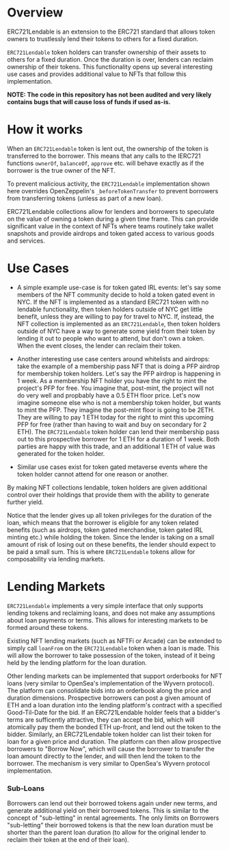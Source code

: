 # Overview

ERC721Lendable is an extension to the ERC721 standard that allows token owners to trustlessly lend their tokens to others for a fixed duration. 

`ERC721Lendable` token holders can transfer ownership of their assets to others for a fixed duration. Once the duration is over, lenders can reclaim ownership of their tokens. This functionality opens up several interesting use cases and provides additional value to NFTs that follow this implementation.

**NOTE: The code in this repository has not been audited and very likely contains bugs that will cause loss of funds if used as-is.**

# How it works

When an `ERC721Lendable` token is lent out, the ownership of the token is transferred to the borrower. This means that any calls to the IERC721 functions `ownerOf`, `balanceOf`, `approve` etc. will behave exactly as if the borrower is the true owner of the NFT. 

To prevent malicious activity, the `ERC721Lendable` implementation shown here overrides OpenZeppelin's `_beforeTokenTransfer` to prevent borrowers from transferring tokens (unless as part of a new loan).

ERC721Lendable collections allow for lenders and borrowers to speculate on the value of owning a token during a given time frame. This can provide significant value in the context of NFTs where teams routinely take wallet snapshots and provide airdrops and token gated access to various goods and services. 

# Use Cases

* A simple example use-case is for token gated IRL events: let's say some members of the NFT community decide to hold a token gated event in NYC. If the NFT is implemented as a standard ERC721 token with no lendable functionality, then token holders outside of NYC get little benefit, unless they are willing to pay for travel to NYC. If, instead, the NFT collection is implemented as an `ERC721Lendable`, then token holders outside of NYC have a way to generate some yield from their token by lending it out to people who want to attend, but don't own a token. When the event closes, the lender can reclaim their token.  

* Another interesting use case centers around whitelists and airdrops: take the example of a membership pass NFT that is doing a PFP airdrop for membership token holders. Let's say the PFP airdrop is happening in 1 week. As a membership NFT holder you have the right to mint the project's PFP for free. You imagine that, post-mint, the project will not do very well and propbably have a 0.5 ETH floor price. Let's now imagine someone else who is not a membership token holder, but wants to mint the PFP. They imagine the post-mint floor is going to be 2ETH. They are willing to pay 1 ETH today for the right to mint this upcoming PFP for free (rather than having to wait and buy on secondary for 2 ETH). The `ERC721Lendable` token holder can lend their membership pass out to this prospective borrower for 1 ETH for a duration of 1 week. Both parties are happy with this trade, and an additional 1 ETH of value was generated for the token holder.

* Similar use cases exist for token gated metaverse events where the token holder cannot attend for one reason or another.

By making NFT collections lendable, token holders are given additional control over their holdings that provide them with the ability to generate further yield.

Notice that the lender gives up all token privileges for the duration of the loan, which means that the borrower is eligible for any token related benefits (such as airdrops, token gated merchandise, token gated IRL minting etc.) while holding the token. Since the lender is taking on a small amount of risk of losing out on these benefits, the lender should expect to be paid a small sum. This is where `ERC721Lendable` tokens allow for composability via lending markets.


# Lending Markets

`ERC721Lendable` implements a very simple interface that only supports lending tokens and reclaiming loans, and does not make any assumptions about loan payments or terms. This allows for interesting markets to be formed around these tokens. 

Existing NFT lending markets (such as NFTFi or Arcade) can be extended to simply call `loanFrom` on the `ERC721Lendable` token when a loan is made. This will allow the borrower to take possession of the token, instead of it being held by the lending platform for the loan duration.

Other lending markets can be implemented that support orderbooks for NFT loans (very similar to OpenSea's implementation of the Wyvern protocol). The platform can consolidate bids into an orderbook along the price and duration dimensions. Prospective borrowers can post a given amount of ETH and a loan duration into the lending platform's contract with a specified Good-Til-Date for the bid. If an ERC721Lendable holder feels that a bidder's terms are sufficently attractive, they can accept the bid, which will atomically pay them the bonded ETH up-front, and lend out the token to the bidder. Similarly, an ERC721Lendable token holder can list their token for loan for a given price and duration. The platform can then allow prospective borrowers to "Borrow Now", which will cause the borrower to transfer the loan amount directly to the lender, and will then lend the token to the borrower. The mechanism is very similar to OpenSea's Wyvern protocol implementation.



### Sub-Loans

Borrowers can lend out their borrowed tokens again under new terms, and generate additional yield on their borrowed tokens. This is similar to the concept of "sub-letting" in rental agreements. The only limits on Borrowers "sub-letting" their borrowed tokens is that the new loan duration must be shorter than the parent loan duration (to allow for the original lender to reclaim their token at the end of their loan).

